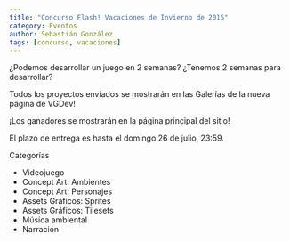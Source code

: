 ```yaml
---
title: "Concurso Flash! Vacaciones de Invierno de 2015"
category: Eventos
author: Sebastián González
tags: [concurso, vacaciones]
---
```


¿Podemos desarrollar un juego en 2 semanas? ¿Tenemos 2 semanas para desarrollar?

Todos los proyectos enviados se mostrarán en las Galerías de la nueva página de VGDev!

¡Los ganadores se mostrarán en la página principal del sitio!

El plazo de entrega es hasta el domingo 26 de julio, 23:59.

<!--more-->

Categorías
+ Videojuego
+ Concept Art: Ambientes
+ Concept Art: Personajes
+ Assets Gráficos: Sprites
+ Assets Gráficos: Tilesets
+ Música ambiental
+ Narración
